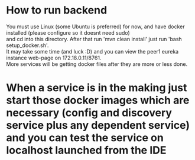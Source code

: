 # How to run backend

You must use Linux (some Ubuntu is preferred) for now, and have docker installed (please configure so it doesnt need sudo) <br>
and cd into this directory. After that run 'mvn clean install' just run 'bash setup_docker.sh'. <br>
It may take some time (and luck :D) and you can view the peer1 eureka instance web-page on 172.18.0.11/8761. <br>
More services will be getting docker files after they are more or less done. 

# When a service is in the making just start those docker images which are necessary (config and discovery service plus any dependent service) and you can test the service on localhost launched from the IDE